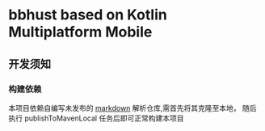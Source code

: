 # bbhust based on Kotlin Multiplatform Mobile

## 开发须知

### 构建依赖

本项目依赖自编写未发布的 [markdown](https://github.com/ThankRain/markdown) 解析仓库,需首先将其克隆至本地，
随后执行 publishToMavenLocal 任务后即可正常构建本项目